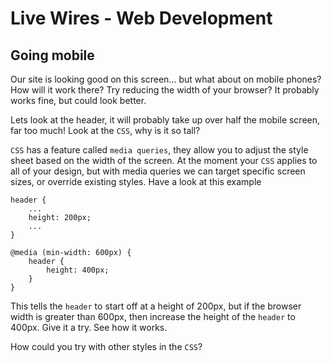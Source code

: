 # Live Wires - Web Development
## Going mobile

Our site is looking good on this screen... but what about on mobile phones? How will it work there? Try reducing the width of your browser? It probably works fine, but could look better.

Lets look at the header, it will probably take up over half the mobile screen, far too much! Look at the `CSS`, why is it so tall?

`CSS` has a feature called `media queries`, they allow you to adjust the style sheet based on the width of the screen. At the moment your `CSS` applies to all of your design, but with media queries we can target specific screen sizes, or override existing styles. Have a look at this example

```
header {
    ...
    height: 200px;
    ...
}

@media (min-width: 600px) {
    header {
        height: 400px;
    }
}
```

This tells the `header` to start off at a height of 200px, but if the browser width is greater than 600px, then increase the height of the `header` to 400px. Give it a try. See how it works.

How could you try with other styles in the `CSS`?
